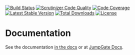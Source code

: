 [![Build Status](https://travis-ci.org/JumpGateio/core.svg?branch=2.0.0)](https://travis-ci.org/JumpGateio/core)
[![Scrutinizer Code Quality](https://scrutinizer-ci.com/g/JumpGateio/core/badges/quality-score.png?b=master)](https://scrutinizer-ci.com/g/JumpGateio/core/?branch=master)
[![Code Coverage](https://scrutinizer-ci.com/g/JumpGateio/core/badges/coverage.png?b=master)](https://scrutinizer-ci.com/g/JumpGateio/core/?branch=master)
[![Latest Stable Version](https://poser.pugx.org/nukacode/core/version.svg)](https://packagist.org/packages/nukacode/core)
[![Total Downloads](https://poser.pugx.org/nukacode/core/downloads.svg)](https://packagist.org/packages/nukacode/core)
[![License](https://poser.pugx.org/nukacode/core/license.svg)](https://packagist.org/packages/nukacode/core)

# Documentation
See the documentation [in the docs](/docs) or at [JumpGate Docs](http://docs.nukacode.com/master/core).
